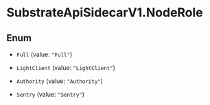 # SubstrateApiSidecarV1.NodeRole

## Enum


* `Full` (value: `"Full"`)

* `LightClient` (value: `"LightClient"`)

* `Authority` (value: `"Authority"`)

* `Sentry` (value: `"Sentry"`)


